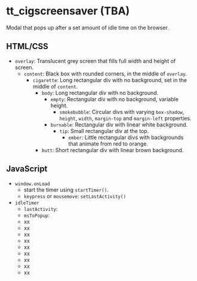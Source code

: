 # tt_cigscreensaver (TBA)
Modal that pops up after a set amount of idle time on the browser.

## HTML/CSS
- `overlay`: Translucent grey screen that fills full width and height of screen.
  - `content`: Black box with rounded corners, in the middle of `overlay`.
    - `cigarette`: Long rectangular div with no background, set in the middle of `content`.
      - `body`: Long rectangular div with no background.
        - `empty`: Rectangular div with no background, variable height.
          - `smokebubble`: Circular divs with varying `box-shadow`, `height`, `width`, `margin-top` and `margin-left` properties.
        - `burnable`: Rectangular div with linear white background.
          - `tip`: Small rectangular div at the top.
            - `ember`: Little rectangular divs with backgrounds that animate from red to orange.
      - `butt`: Short rectangular div with linear brown background.

## JavaScript
- `window.onLoad`
  - start the timer using `startTimer()`.
  - `keypress` or `mousemove`: `setLastActivity()` 
- `idleTimer`
  - `lastActivity`:
  - `msToPopup`:
  - xx
  - xx
  - xx
  - xx
  - xx
  - xx
  - xx
  - xx
  - xx
